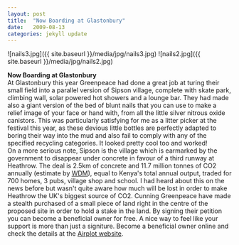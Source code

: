 ```yaml
---
layout: post
title:  "Now Boarding at Glastonbury"
date:   2009-08-13
categories: jekyll update
---
```

![nails3.jpg]({{ site.baseurl }}/media/jpg/nails3.jpg)
![nails2.jpg]({{ site.baseurl }}/media/jpg/nails2.jpg)

__Now Boarding at Glastonbury__  
At Glastonbury this year Greenpeace had done a great job at turing their small field into a parallel version of Sipson village, complete with skate park, climbing wall, solar powered hot showers and a lounge bar.  They had made also a giant version of the bed of blunt nails that you can use to make a relief image of your face or hand with, from all the little silver nitrous oxide canistors.  This was particularly satisfying for me as a litter picker at the festival this year, as these devious little bottles are perfectly adapted to boring their way into the mud and also fail to comply with any of the specified recycling categories.  It looked pretty cool too and worked!  
On a more serious note, Sipson is the village which is earmarked by the government  to disappear under concrete in favour of a third runway at Heathrow.  The deal is 2.5km of concrete and 11.7 million tonnes of CO2 annually (estimate by [WDM](http://wdm.gn.apc.org/flights-heathrows-third-runway-will-emit-same-greenhouse-gas-emissions-kenya)), equal to Kenya's total annual output, traded for 700 homes, 3 pubs, village shop and school.  I had heard about this on the news before but wasn't quite aware how much will be lost in order to make Heathrow the UK's biggest source of CO2.  Cunning Greenpeace have made a stealth purchased of a small piece of land right in the centre of the proposed site in order to hold a stake in the land.  By signing their petition you can become a beneficial owner for free.  A nice way to feel like your support is more than just a signiture.  Become a beneficial owner online  and check the details at the [Airplot website](http://www.airplot.org.uk/).

